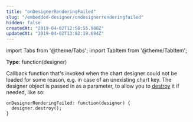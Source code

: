 ```yaml
---
title: "onDesignerRenderingFailed"
slug: "/embedded-designer/ondesignerrenderingfailed"
hidden: false
createdAt: "2019-04-02T12:58:55.980Z"
updatedAt: "2019-04-02T13:02:19.694Z"
---
```


import Tabs from '@theme/Tabs';
import TabItem from '@theme/TabItem';

**Type**: function(designer)  

Callback function that's invoked when the chart designer could not be loaded for some reason, e.g. in case of an unexisting chart key. 
The designer object is passed in as a parameter, to allow you to [destroy](/docs/embedded-designer/functions-destroy) it if needed, like so:

```
onDesignerRenderingFailed: function(designer) {
  designer.destroy();
}
```
